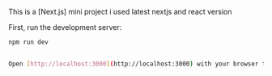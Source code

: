 This is a [Next.js] mini project i used latest nextjs and react version

First, run the development server:

```bash
npm run dev


Open [http://localhost:3000](http://localhost:3000) with your browser to see the result.

```
